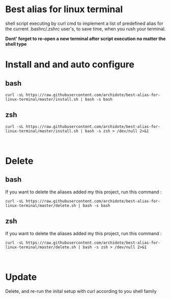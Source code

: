 # Best alias for linux terminal 
shell script executing by curl cmd to implement a list of predefined alias for the current .bashrc/.zshrc user's, to save time, when you rush your terminal. 

<b> Dont' forget to re-open a new terminal after script execution no matter the shell type</b>

# Install and and auto configure 

## bash
```
curl -sL https://raw.githubusercontent.com/archidote/best-alias-for-linux-terminal/master/install.sh | bash -s bash
```
## zsh
```
curl -sL https://raw.githubusercontent.com/archidote/best-alias-for-linux-terminal/master/install.sh | bash -s zsh > /dev/null 2>&1
```
<br>

# Delete 
## bash
If you want to delete the aliases added my this project, run this command : 
```
curl -sL https://raw.githubusercontent.com/archidote/best-alias-for-linux-terminal/master/delete.sh | bash -s bash
```
## zsh
If you want to delete the aliases added my this project, run this command : 
```
curl -sL https://raw.githubusercontent.com/archidote/best-alias-for-linux-terminal/master/delete.sh | bash -s zsh > /dev/null 2>&1
```

<br>

# Update 

Delete, and re-run the inital setup with curl according to you shell family 
